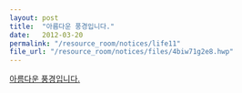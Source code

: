 ```yaml
---
layout: post
title:  "아름다운 풍경입니다."
date:   2012-03-20
permalink: "/resource_room/notices/life11"
file_url: "/resource_room/notices/files/4biw71g2e8.hwp"
---
```


[아름다운 풍경입니다.](/resource_room/notices/files/4biw71g2e8.hwp)
